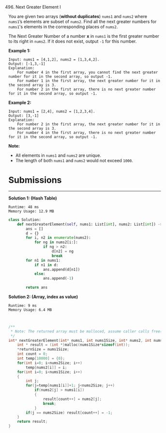 496. Next Greater Element I

You are given two arrays (**without duplicates**) `nums1` and `nums2` where `nums1`’s elements are subset of `nums2`. Find all the next greater numbers for `nums1`'s elements in the corresponding places of `nums2`.

The Next Greater Number of a number **x** in `nums1` is the first greater number to its right in `nums2`. If it does not exist, output `-1` for this number.

**Example 1:**
```
Input: nums1 = [4,1,2], nums2 = [1,3,4,2].
Output: [-1,3,-1]
Explanation:
    For number 4 in the first array, you cannot find the next greater number for it in the second array, so output -1.
    For number 1 in the first array, the next greater number for it in the second array is 3.
    For number 2 in the first array, there is no next greater number for it in the second array, so output -1.
```

**Example 2:**
```
Input: nums1 = [2,4], nums2 = [1,2,3,4].
Output: [3,-1]
Explanation:
    For number 2 in the first array, the next greater number for it in the second array is 3.
    For number 4 in the first array, there is no next greater number for it in the second array, so output -1.
```

**Note:**

* All elements in `nums1` and `nums2` are unique.
* The length of both `nums1` and `nums2` would not exceed `1000`.

# Submissions
---
**Solution 1: (Hash Table)**
```
Runtime: 48 ms
Memory Usage: 12.9 MB
```
```python
class Solution:
    def nextGreaterElement(self, nums1: List[int], nums2: List[int]) -> List[int]:
        ans = []
        d = {}
        for i, n2 in enumerate(nums2):
            for ng in nums2[i:]:
                if ng > n2:
                    d[n2] = ng
                    break
        for n1 in nums1:
            if n1 in d:
                ans.append(d[n1])
            else:
                ans.append(-1)
                
        return ans
```

**Solution 2: (Array, index as value)**
```
Runtime: 9 ms
Memory Usage: 6.4 MB
```
```c


/**
 * Note: The returned array must be malloced, assume caller calls free().
 */
int* nextGreaterElement(int* nums1, int nums1Size, int* nums2, int nums2Size, int* returnSize){
    int * result = (int *)malloc(nums1Size*sizeof(int));
    *returnSize = nums1Size;
    int count = 0;
    int temp[10000] = {0};
    for(int i=0; i<nums2Size; i++)
        temp[nums2[i]] = i;
    for(int i=0; i<nums1Size; i++)
    {
        int j;
        for(j=temp[nums1[i]]+1; j<nums2Size; j++)
            if(nums2[j] > nums1[i])
            {
                result[count++] = nums2[j];
                break;
            }
        if(j == nums2Size) result[count++] = -1;
    }
    return result;
}
```
